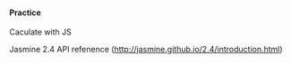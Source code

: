 #### Practice 

Caculate with JS


Jasmine 2.4 API refenence (http://jasmine.github.io/2.4/introduction.html)
